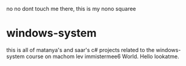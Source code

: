 no no dont touch me there, this is my nono squaree
# windows-system
this is all of matanya's and saar's c# projects related to the windows-system course on machom lev
immistermee6 World.
Hello lookatme.